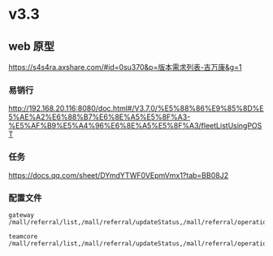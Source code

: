# v3.3

## web 原型

https://s4s4ra.axshare.com/#id=0su370&p=版本需求列表-吉万康&g=1

### 易销行

http://192.168.20.116:8080/doc.html#/V3.7.0/%E5%88%86%E9%85%8D%E5%AE%A2%E6%88%B7%E6%8E%A5%E5%8F%A3-%E5%AF%B9%E5%A4%96%E6%8E%A5%E5%8F%A3/fleetListUsingPOST

### 任务

https://docs.qq.com/sheet/DYmdYTWF0VEpmVmx1?tab=BB08J2


### 配置文件

```shell
gateway
/mall/referral/list,/mall/referral/updateStatus,/mall/referral/operation/log,/mall/order/list,/mall/order/deal,/mall/record/list

teamcore
/mall/referral/list,/mall/referral/updateStatus,/mall/referral/operation/log,/mall/order/list,/mall/order/deal,/mall/record/list
```